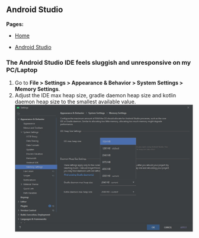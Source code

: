 ## Android Studio
**Pages:**

- [Home](https://M-SCRIPT.github.io/MSCRIPT-Troubleshooter/index)

- [Android Studio](https://M-SCRIPT.github.io/MSCRIPT-Troubleshooter/android-studio)

### The Android Studio IDE feels sluggish and unresponsive on my PC/Laptop

1. Go to **File > Settings > Appearance & Behavior > System Settings > Memory Settings**.
2. Adjust the IDE max heap size, gradle daemon heap size and kotlin daemon heap size to the smallest available value.
![Image](https://github.com/M-SCRIPT/MSCRIPT-Troubleshooter/raw/gh-pages/aa1.jpg)
